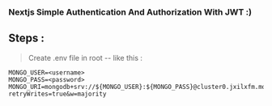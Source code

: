 ### Nextjs Simple Authentication And Authorization With JWT :)

## Steps :
> Create .env file in root -- like this : 

````
MONGO_USER=<username>
MONGO_PASS=<password>
MONGO_URI=mongodb+srv://${MONGO_USER}:${MONGO_PASS}@cluster0.jxilxfm.mongodb.net/?retryWrites=true&w=majority
